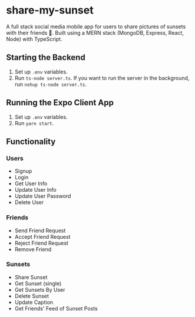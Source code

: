# share-my-sunset
A full stack social media mobile app for users to share pictures of sunsets with their friends 🌅. Built using a MERN stack (MongoDB, Express, React, Node) with TypeScript.

## Starting the Backend
1. Set up `.env` variables.
2. Run `ts-node server.ts`. If you want to run the server in the background, run `nohup ts-node server.ts`.

## Running the Expo Client App
1. Set up `.env` variables.
2. Run `yarn start`.

## Functionality
### Users
- Signup
- Login
- Get User Info
- Update User Info
- Update User Password
- Delete User
### Friends
- Send Friend Request
- Accept Friend Request
- Reject Friend Request
- Remove Friend
### Sunsets
- Share Sunset
- Get Sunset (single)
- Get Sunsets By User
- Delete Sunset
- Update Caption
- Get Friends' Feed of Sunset Posts

